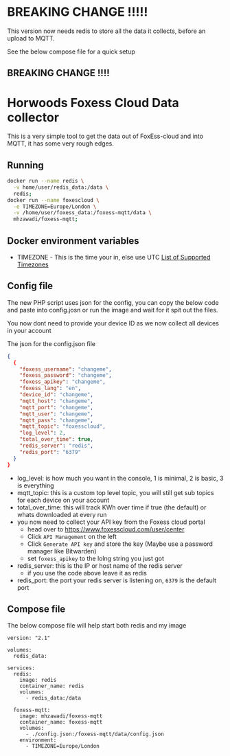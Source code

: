 # BREAKING CHANGE !!!!!

This version now needs redis to store all the data it collects, before an upload to MQTT.

See the below compose file for a quick setup

## BREAKING CHANGE !!!!

# Horwoods Foxess Cloud Data collector

This is a very simple tool to get the data out of FoxEss-cloud and into MQTT, it has some very rough edges.

## Running

```bash
docker run --name redis \
  -v home/user/redis_data:/data \
  redis;
docker run --name foxescloud \
  -e TIMEZONE=Europe/London \
  -v /home/user/foxess_data:/foxess-mqtt/data \
  mhzawadi/foxess-mqtt;
```

## Docker environment variables

- TIMEZONE - This is the time your in, else use UTC [List of Supported Timezones](https://www.php.net/manual/en/timezones.php)

## Config file

The new PHP script uses json for the config,
you can copy the below code and paste into config.josn or run the image and wait for it spit out the files.

You now dont need to provide your device ID as we now collect all devices in your account

The json for the config.json file
```json
{
  {
    "foxess_username": "changeme",
    "foxess_password": "changeme",
    "foxess_apikey": "changeme",
    "foxess_lang": "en",
    "device_id": "changeme",
    "mqtt_host": "changeme",
    "mqtt_port": "changeme",
    "mqtt_user": "changeme",
    "mqtt_pass": "changeme",
    "mqtt_topic": "foxesscloud",
    "log_level": 2,
    "total_over_time": true,
    "redis_server": "redis",
    "redis_port": "6379"
  }
}
```

- log_level: is how much you want in the console, 1 is minimal, 2 is basic, 3 is everything
- mqtt_topic: this is a custom top level topic, you will still get sub topics for each device on your account
- total_over_time: this will track KWh over time if true (the default) or whats downloaded at every run
- you now need to collect your API key from the Foxess cloud portal
  - head over to https://www.foxesscloud.com/user/center
  - Click `API Management` on the left
  - Click `Generate API key` and store the key (Maybe use a password manager like Bitwarden)
  - set `foxess_apikey` to the lolng string you just got
- redis_server: this is the IP or host name of the redis server
  - if you use the code above leave it as redis
- redis_port: the port your redis server is listening on, `6379` is the default port

## Compose file

The below compose file will help start both redis and my image

```
version: "2.1"

volumes:
  redis_data:

services:
  redis:
    image: redis
    container_name: redis
    volumes:
      - redis_data:/data

  foxess-mqtt:
    image: mhzawadi/foxess-mqtt
    container_name: foxess-mqtt
    volumes:
      - ./config.json:/foxess-mqtt/data/config.json
    environment:
      - TIMEZONE=Europe/London
```

